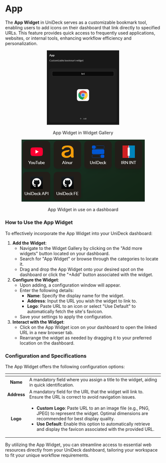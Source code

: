 # App

The **App Widget** in UniDeck serves as a customizable bookmark tool, enabling users to add icons on their dashboard that link directly to specified URLs. This feature provides quick access to frequently used applications, websites, or internal tools, enhancing workflow efficiency and personalization.

<div align="center" data-full-width="false"><figure><img src="../../.gitbook/assets/Screen Shot 2025-02-22 at 15.48.19.png" alt="" width="234"><figcaption><p>App Widget in Widget Gallery</p></figcaption></figure> <figure><img src="../../.gitbook/assets/image (1) (1).png" alt=""><figcaption><p>App Widget in use on a dashboard</p></figcaption></figure></div>

### How to Use the App Widget

To effectively incorporate the App Widget into your UniDeck dashboard:

1. **Add the Widget**:
   * Navigate to the Widget Gallery by clicking on the "Add more widgets" button located on your dashboard.
   * Search for "App Widget" or browse through the categories to locate it.
   * Drag and drop the App Widget onto your desired spot on the dashboard or click the "+Add" button associated with the widget.
2. **Configure the Widget**:
   * Upon adding, a configuration window will appear.
   * Enter the following details:
     * **Name**: Specify the display name for the widget.
     * **Address**: Input the URL you wish the widget to link to.
     * **Logo**: Paste URL to an icon or select "Use Default" to automatically fetch the site's favicon.
   * Save your settings to apply the configuration.
3. **Interact with the Widget**:
   * Click on the App Widget icon on your dashboard to open the linked URL in a new browser tab.
   * Rearrange the widget as needed by dragging it to your preferred location on the dashboard.

### Configuration and Specifications

The App Widget offers the following configuration options:

<table data-view="cards"><thead><tr><th align="center"></th><th></th></tr></thead><tbody><tr><td align="center"><strong>Name</strong></td><td>A mandatory field where you assign a title to the widget, aiding in quick identification.</td></tr><tr><td align="center"><strong>Address</strong></td><td>A mandatory field for the URL that the widget will link to. Ensure the URL is correct to avoid navigation issues.</td></tr><tr><td align="center"><strong>Logo</strong></td><td><ul><li><strong>Custom Logo</strong>: Paste URL to an an image file (e.g., PNG, JPEG) to represent the widget. Optimal dimensions are recommended for best display quality.</li><li><strong>Use Default</strong>: Enable this option to automatically retrieve and display the favicon associated with the provided URL.</li></ul></td></tr></tbody></table>



By utilizing the App Widget, you can streamline access to essential web resources directly from your UniDeck dashboard, tailoring your workspace to fit your unique workflow requirements.
